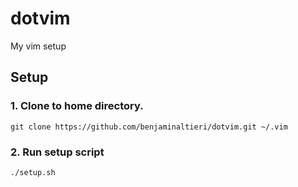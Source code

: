 # dotvim
My vim setup

## Setup

### 1. Clone to home directory.

```
git clone https://github.com/benjaminaltieri/dotvim.git ~/.vim
```	

### 2. Run setup script

```
./setup.sh
```	